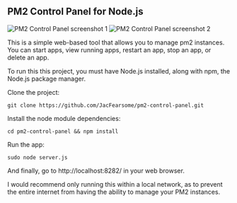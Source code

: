 ## PM2 Control Panel for Node.js
![PM2 Control Panel screenshot 1](https://raw.githubusercontent.com/RussellWebSystems/pm2-control-panel/master/images/addpm2app.jpg "PM2 Control Panel overview")
![PM2 Control Panel screenshot 2](https://raw.githubusercontent.com/RussellWebSystems/pm2-control-panel/master/images/pm2controlpanel.jpg "Starting a PM2 process")

This is a simple web-based tool that allows you to manage pm2 instances.  You can start apps, view running apps, restart an app, stop an app, or delete an app.

To run this this project, you must have Node.js installed, along with npm, the Node.js package manager.

Clone the project:

`git clone https://github.com/JacFearsome/pm2-control-panel.git`

Install the node module dependencies:

`cd pm2-control-panel && npm install`

Run the app:

`sudo node server.js`

And finally, go to http://localhost:8282/ in your web browser.

I would recommend only running this within a local network, as to prevent the entire internet from having the ability to manage your PM2 instances.